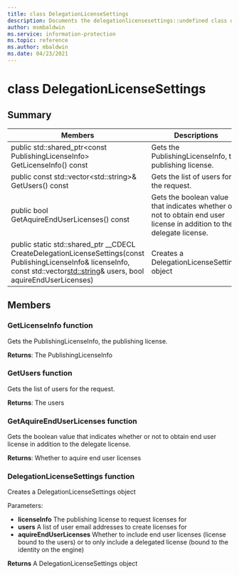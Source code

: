 ```yaml
---
title: class DelegationLicenseSettings 
description: Documents the delegationlicensesettings::undefined class of the Microsoft Information Protection (MIP) SDK.
author: msmbaldwin
ms.service: information-protection
ms.topic: reference
ms.author: mbaldwin
ms.date: 04/23/2021
---
```


# class DelegationLicenseSettings 
  
## Summary
 Members                        | Descriptions                                
--------------------------------|---------------------------------------------
public std::shared_ptr\<const PublishingLicenseInfo\> GetLicenseInfo() const  |  Gets the PublishingLicenseInfo, the publishing license.
public const std::vector\<std::string\>& GetUsers() const  |  Gets the list of users for the request.
public bool GetAquireEndUserLicenses() const  |  Gets the boolean value that indicates whether or not to obtain end user license in addition to the delegate license.
public static std::shared_ptr<DelegationLicenseSettings> __CDECL CreateDelegationLicenseSettings(const PublishingLicenseInfo& licenseInfo, const std::vector<std::string>& users, bool aquireEndUserLicenses) | Creates a DelegationLicenseSettings object

## Members
  
### GetLicenseInfo function
Gets the PublishingLicenseInfo, the publishing license.

  
**Returns**: The PublishingLicenseInfo
  
### GetUsers function
Gets the list of users for the request.

  
**Returns**: The users
  
### GetAquireEndUserLicenses function
Gets the boolean value that indicates whether or not to obtain end user license in addition to the delegate license.

  
**Returns**: Whether to aquire end user licenses

### DelegationLicenseSettings function

Creates a DelegationLicenseSettings object

Parameters:

* **licenseInfo** The publishing license to request licenses for
* **users** A list of user email addresses to create licenses for
* **aquireEndUserLicenses** Whether to include end user licenses (license bound to the users) or to only include a delegated license (bound to the identity on the engine)


**Returns** A DelegationLicenseSettings object
